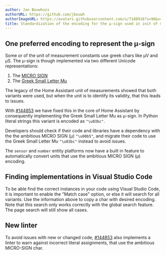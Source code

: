 ```yaml
---
author: Jan Bouwhuis
authorURL: https://github.com/jbouwh
authorImageURL: https://avatars.githubusercontent.com/u/7188918?s=96&v=4
title: Standardization of the encoding for the μ-sign used in init of measurement
---
```


## One preferred encoding to represent the μ-sign

Some or of the unit of measurement constants use greek chars like μV and μS.
The μ-sign is though implemented via two different Unicode representations:

1. The [MICRO SIGN](https://www.compart.com/en/unicode/U+00B5)
2. The [Greek Small Letter Mu](https://www.compart.com/en/unicode/U+03BC)

The legacy of the Home Assistant unit of measurements showed that both variants were used, but when the unit is to identify its validity, that this leads to issues.

With [#144853](https://github.com/home-assistant/core/pull/144853) we have fixed this in the core of Home Assistant by consequently implementing the Greek Small Letter Mu as μ-sign. In Python literal strings this variant is encoded as `"\u03bc"`.

Developers should check if their code and libraries have a dependency with the the ambitious MICRO SIGN (μ) `"\u00b5"`, and migrate their code to use the Greek Small Letter Mu `"\u03bc"` instead to avoid issues.

The `sensor` and `number` entity platforms now have a built in feature to automatically convert units that use the ambitious MICRO SIGN (μ) encoding.

## Finding implementations in Visual Studio Code

To be able find the correct instances in your code using Visual Studio Code, it is important to enable the "Match case" option, or else it will search for all variants. Use the information above to copy a char with desired encoding. Note that this search only works correctly with the global search feature. The page search will still show all cases.

## New linter

To avoid issues with new or changed code, [#144853](https://github.com/home-assistant/core/pull/144853) also implements a linter to warn against incorrect literal assignments, that use the ambitious MICRO-SIGN char.
